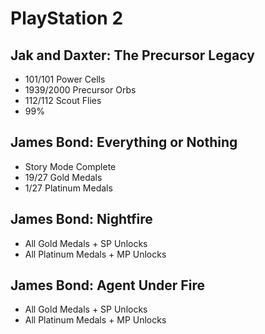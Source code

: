 # PlayStation 2

## Jak and Daxter: The Precursor Legacy

* 101/101 Power Cells
* 1939/2000 Precursor Orbs
* 112/112 Scout Flies
* 99%

## James Bond: Everything or Nothing

* Story Mode Complete
* 19/27 Gold Medals
* 1/27 Platinum Medals

## James Bond: Nightfire

* All Gold Medals + SP Unlocks
* All Platinum Medals + MP Unlocks

## James Bond: Agent Under Fire

* All Gold Medals + SP Unlocks
* All Platinum Medals + MP Unlocks